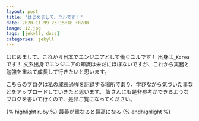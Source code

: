 ```yaml
---
layout: post
title: "はじめまして、ユルです！"
date: 2020-11-99 23:15:18 +0200
image: 12.jpg
tags: [jekyll, docs]
categories: jekyll
---
```

はじめまして、これから日本でエンジニアとして働くユルです！
出身は`_Korea`です！
文系出身でエンジニアの知識は未だにほぼないですが、これから実務と勉強を重ねて成長して行きたいと思います。

こちらのブログは私の成長過程を記録する場所であり、学びながら気づいた事などをアップロードしていきたと思います。
皆さんにも是非参考ができるようなブログを書いて行くので、是非ご覧になってください。

{% highlight ruby %}
最善が重なると最高になる
{% endhighlight %}

[jekyll-docs]: https://jekyllrb.com/docs/home
[jekyll-gh]:   https://github.com/jekyll/jekyll
[jekyll-talk]: https://talk.jekyllrb.com/
